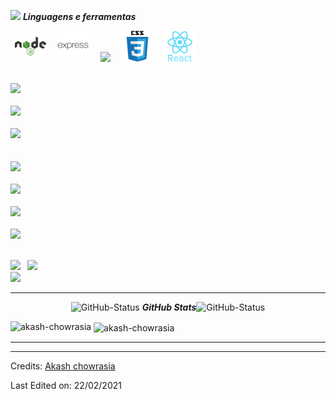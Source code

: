 

<img src="https://media.giphy.com/media/ObNTw8Uzwy6KQ/giphy.gif" width="30px">&nbsp;***Linguagens e ferramentas***
<p align="left">  
  <code> <img height="50" src="https://raw.githubusercontent.com/devicons/devicon/master/icons/nodejs/nodejs-original-wordmark.svg"> </code>  
  <code> <img height="50" src="https://raw.githubusercontent.com/devicons/devicon/master/icons/express/express-original-wordmark.svg"> </code>  
  <code> <img height="50" src="https://raw.githubusercontent.com/devicons/devicon/master/icons/html/html-original-wordmark.svg"> </code>
  <code> <img height="50" src="https://raw.githubusercontent.com/devicons/devicon/master/icons/css3/css3-original-wordmark.svg"> </code>  
  <code> <img height="50" src="https://raw.githubusercontent.com/devicons/devicon/master/icons/react/react-original-wordmark.svg"> </code>
  
  <code> <img height="50" src="https://github.com/uannabi/-/blob/master/resource/docker-ar21.svg"> </code>
  <code> <img height="50" src="https://github.com/uannabi/-/blob/master/resource/git.svg"> </code>
  <code> <img height="50" src="https://github.com/uannabi/-/blob/master/resource/linux-ar21.svg"> </code>  
  <code> <img height="50" src="https://github.com/uannabi/-/blob/master/resource/other/mongodb-ar21.svg"> </code>
  <code> <img height="50" src="https://github.com/uannabi/-/blob/master/resource/other/sqlite-ar21.svg"> </code>
  <code> <img height="50" src="https://github.com/uannabi/-/blob/master/resource/other/mysql-ar21.svg"> </code>
  <code> <img height="50" src="https://github.com/uannabi/-/blob/master/resource/other/postgresql-ar21.svg"> </code>  
  
  <code> <img height="50" src="  https://raw.githubusercontent.com/detain/svg-logos/780f25886640cef088af994181646db2f6b1a3f8/svg/selenium-logo.svg
"> </code>
  <code><img height="50" src="https://github.com/uannabi/-/blob/master/resource/python-icon.svg"></code>
  <code> <img height="50" src="https://github.com/uannabi/-/blob/master/resource/dj.svg"> </code> 
  <hr>
  <p align="center">
 <img src="https://media.giphy.com/media/8UHRm5oY4k4FDxq5QG/giphy.gif" width="30px" alt="GitHub-Status"/>&nbsp;<i><b>GitHub Stats</b></i><img src="https://media.giphy.com/media/8UHRm5oY4k4FDxq5QG/giphy.gif" width="30px" alt="GitHub-Status"/></p>
<p><img align="left" src="https://github-readme-stats.vercel.app/api/top-langs?username=akash-chowrasia&show_icons=true&locale=en&layout=compact" alt="akash-chowrasia" /></p>

<p>&nbsp;<img align="center" src="https://github-readme-stats.vercel.app/api?username=akash-chowrasia&show_icons=true&locale=en" alt="akash-chowrasia" width="410" /></p>

<hr>


-----
Credits: [Akash chowrasia](https://github.com/Akash-chowrasia)

Last Edited on: 22/02/2021

